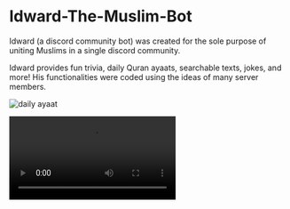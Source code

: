 # Idward-The-Muslim-Bot

Idward (a discord community bot) was created for the sole purpose of uniting Muslims in a single discord community.

Idward provides fun trivia, daily Quran ayaats, searchable texts, jokes, and more! His functionalities were coded using the ideas of many server members.

![daily ayaat](https://user-images.githubusercontent.com/85767913/152033731-cdfce056-4990-4363-abfb-6e9b2da684d2.png)



![trivia](https://user-images.githubusercontent.com/85767913/152035780-667a35cd-0dd8-438f-a7e0-e7787b0f6c3b.mp4)

